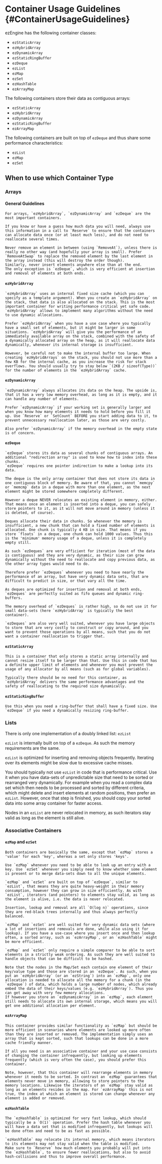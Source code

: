Container Usage Guidelines {#ContainerUsageGuidelines}
==========================

ezEngine has the following container classes:

  * `ezStaticArray`
  * `ezHybridArray`
  * `ezDynamicArray`
  * `ezStaticRingBuffer`
  * `ezDeque`
  * `ezList`
  * `ezMap`
  * `ezSet`
  * `ezHashTable`
  * `ezArrayMap`

The following containers store their data as contiguous arrays:

  * `ezStaticArray`
  * `ezHybridArray`
  * `ezDynamicArray`
  * `ezStaticRingBuffer`
  * `ezArrayMap`

The following containers are built on top of `ezDeque` and thus share some performance characteristics:

  * `ezList`
  * `ezMap`
  * `ezSet`

When to use which Container Type
--------------------------------

### Arrays ###
  
  #### General Guidelines ####
  
    For arrays, `ezHybridArray`, `ezDynamicArray` and `ezDeque` are the most important containers.
  
    If you know or have a guess how much data you will need, always use this information in a call to `Reserve` to ensure that the containers can allocate data once (or at least much less), and do not need to reallocate several times.
    
    Never remove an element in between (using `RemoveAt`), unless there is really no other way (and hopefully your array is small). Prefer `RemoveAtSwap` to replace the removed element by the last element in the array instead (this will destroy the order though).
    Similarly, never insert elements anywhere else than at the end.
    The only exception is `ezDeque`, which is very efficient at insertion and removal of elements at both ends.
  
  
  
  #### `ezHybridArray` ####
  
    `ezHybridArray` uses an internal fixed size cache (which you can specify as a template argument). When you create an `ezHybridArray` on the stack, that data is also allocated on the stack. This is the most important container for writing performance critical yet safe code. `ezHybridArray` allows to implement many algorithms without the need to use dynamic allocations.
  
    Prefer `ezHybridArray` when you have a use case where you typically have a small set of elements, but it might be larger in some situations. `ezHybridArray` will give you the performance of an immediately available array on the stack, combined with the safety of a dynamically allocated array on the heap, as it will reallocate data dynamically, whenever its internal storage is insufficient.
  
    However, be careful not to make the internal buffer too large. When creating `ezHybridArrays` on the stack, you should not use more than a few KB for the internal cache, as you increase the risk for stack overflows. You should usually try to stay below `(2KB / sizeof(Type))` for the number of elements in the `ezHybridArray` cache.
  
  
  
  #### `ezDynamicArray` ####
  
    `ezDynamicArray` always allocates its data on the heap. The upside is, that it has a very low memory overhead, as long as it is empty, and it can handle any number of elements.
  
    Prefer `ezDynamicArray` if your working set is generally larger and when you know how many elements it needs to hold before you fill it up. Use `Reserve` or `SetCount` BEFORE you start adding data to it, to prevent unnecessary reallocation later, as those are very costly.

    Also prefer `ezDynamicArray` if the memory overhead in the empty state is of concern.


  #### `ezDeque` ####
  
    `ezDeque` stores its data as several chunks of contiguous arrays. An additional "redirection array" is used to know how to index into these chunks.
    `ezDeque` requires one pointer indirection to make a lookup into its data.
  
    The deque is the only array container that does not store its data in one contiguous block of memory. Be aware of that, you cannot `memcpy` or `memcmp` data in a deque with more than one element, as the next element might be stored somewhere completely different.
    
    However a deque NEVER relocates an existing element in memory, either. That means once an element is inserted into a deque, you can safely store pointers to it, as it will not move around in memory (unless it is deleted, of course).

    Deques allocate their data in chunks. So whenever the memory is insufficient, a new chunk that can hold a fixed number of elements is allocated. One chunk is typically 4 KB in size. That means if you store `floats` in a deque, one chunk can hold 1000 values. Thus this is the 'minimum' memory usage of a deque, unless it is completely empty still.
    
    As such `ezDeques` are very efficient for iteration (most of the data is contiguous) and they are very dynamic, as their size can grow dynamically without the need to reallocate and copy previous data, as the other array types would need to do.
    
    Therefore prefer `ezDeques` whenever you need to have nearly the performance of an array, but have very dynamic data sets, that are difficult to predict in size, or that vary all the time.
    
    As deques are optimized for insertion and removal at both ends, `ezDeques` are perfectly suited as fifo queues and dynamic ring-buffers.
    
    The memory overhead of `ezDeques` is rather high, so do not use it for small data-sets (here `ezHybridArray` is typically the best container).
    
    `ezDeques` are also very well suited, whenever you have large objects to store that are very costly to construct or copy around, and you want to prevent those operations by all means, such that you do not want a container reallocation to trigger that.
    
    


  #### `ezStaticArray` ####
  
    This is a container that only stores a static array internally and cannot resize itself to be larger than that. Use this in code that has a definite upper limit of elements and whenever you must prevent the usage of any allocator by all means (such as for global variables).
    
    Typically there should be no need for this container, as `ezHybridArray` delivers the same performance advantages and the safety of reallocating to the required size dynamically.



  #### `ezStaticRingBuffer` ####
  
    Use this when you need a ring-buffer that shall have a fixed size. Use `ezDeque` if you need a dynamically resizing ring-buffer.



### Lists ###

  There is only one implementation of a doubly linked list: `ezList`
  
  `ezList` is internally built on top of a `ezDeque`. As such the memory requirements are the same.
  
  `ezList` is optimized for inserting and removing objects frequently. Iterating over its elements might be slow due to excessive cache misses.
  
  You should typically not use `ezList` in code that is performance critical. Use it when you have data-sets of unpredictable size that need to be sorted or rearranged very dynamically. For example when you read a complex data set which then needs to be processed and sorted by different criteria, which might delete and insert elements at random positions, then prefer an `ezList`. However, once that step is finished, you should copy your sorted data into some array container for faster access.
  
  Nodes in an `ezList` are never relocated in memory, as such iterators stay valid as long as the element is still alive.



### Associative Containers ###

  #### `ezMap` and `ezSet` ####

    Both containers are basically the same, except that `ezMap` stores a 'value' for each 'key', whereas a set only stores 'keys'.
    
    Use `ezMap` whenever you need to be able to look up an entry with a key. Use `ezSet` whenever you simply need to know whether some element is present or to merge data-sets down to all the unique elements.
    
    `ezMap` and `ezSet` are built on top of `ezDeque`, similar to `ezList`, that means they are quite heavy-weight in their memory consumption, however they can grow in size efficiently. As with `ezList`, iterators (and pointers) to elements stay valid, as long as the element is alive, i.e. the data is never relocated.
    
    Insertion, lookup and removal are all `O(log n)` operations, since they are red-black trees internally and thus always perfectly balanced.
    
    `ezMap` and `ezSet` are well suited for very dynamic data sets (where a lot of insertions and removals are done, while also using it for lookup). If you have a use-case where you insert once and then lookup often, a sorted array, such as `ezArrayMap`, or an `ezHashTable` might be more efficient.
    
    `ezMap` and `ezSet` only require a simple comparer to be able to sort elements in a strictly weak ordering. As such they are well suited to handle objects that can be difficult to be hashed.
    
    Note that the nodes in the Map/Set each contain one element of their key/value type and those are stored in an `ezDeque`. As such, when you put an `ezHybridArray` (or an `ezString`) into an `ezMap`, only one allocation is needed to allocate all the memory for a chunk (in the `ezDeque`) of data, which holds a large number of nodes, which already embed the data of their keys/values (e.g. `ezHybridArray`). Thus you can get away with very few memory allocations.
    If however you store an `ezDynamicArray` in an `ezMap`, each element still needs to allocate its own internal storage, which means you will get one additional allocation per element.

  #### `ezArrayMap` ####
  
    This container provides similar functionality as `ezMap` but should be more efficient in scenarios where elements are looked up more often than they are inserted or removed. The implementation simply uses an array that is kept sorted, such that lookups can be done in a more cache friendly manner.
    
    If all you need is an associative container and your use case consists of changing the container infrequently, but looking up elements frequently (which is very often the case), you should prefer this container.
    
    Note, however, that this container will rearrange elements in memory whenever it needs to be sorted. In contrast an `ezMap` guarantees that elements never move in memory, allowing to store pointers to the memory locations. Likewise the iterators of an `ezMap` stay valid as long as an elements resides in the map. For `ezArrayMap` this is not true, the index at which an element is stored can change whenever any element is added or removed.

  #### `ezHashTable` ####

    The `ezHashTable` is optimized for very fast lookup, which should typically be a `O(1)` operation. Prefer the hash table whenever you will have a data set that is modified infrequently, but lookups will be done often and need to be as fast as possible.
    
    `ezHashTable` may relocate its internal memory, which means iterators to its elements may not stay valid when the table is modified.
    Make sure to `Reserve` how much elements you probably will put into the `ezHashTable`, to ensure fewer reallocations, but also to avoid hash-collisions and thus to improve overall performance.


